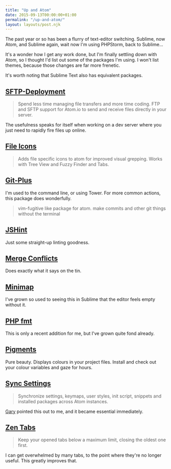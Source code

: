 ```yaml
---
title: "Up and Atom"
date: 2015-09-13T00:00:00+01:00
permalink: "/up-and-atom/"
layout: layouts/post.njk
---
```


The past year or so has been a flurry of text-editor switching. Sublime, now Atom, and Sublime again, wait now I'm using PHPStorm, back to Sublime...

It's a wonder how I get any work done, but I'm finally settling down with Atom, so I thought I'd list out some of the packages I'm using. I won't list themes, because those changes are far more frenetic.

It's worth noting that Sublime Text also has equivalent packages.

## [SFTP-Deployment](https://atom.io/packages/SFTP-deployment)

> Spend less time managing file transfers and more time coding. FTP and SFTP support for Atom.io to send and receive files directly in your server.

The usefulness speaks for itself when working on a dev server where you just need to rapidly fire files up online.

## [File Icons](https://atom.io/packages/file-icons)

> Adds file specific icons to atom for improved visual grepping. Works with Tree View and Fuzzy Finder and Tabs.

## [Git-Plus](https://atom.io/packages/git-plus)

I'm used to the command line, or using Tower. For more common actions, this package does wonderfully.

> vim-fugitive like package for atom. make commits and other git things without the terminal

## [JSHint](https://atom.io/packages/jshint)

Just some straight-up linting goodness.

## [Merge Conflicts](https://atom.io/packages/merge-conflicts)

Does exactly what it says on the tin.

## [Minimap](https://atom.io/packages/minimap)

I've grown so used to seeing this in Sublime that the editor feels empty without it.

## [PHP fmt](https://atom.io/packages/php-fmt)

This is only a recent addition for me, but I've grown quite fond already.

## [Pigments](https://atom.io/packages/pigments)

Pure beauty. Displays colours in your project files. Install and check out your colour variables and gaze for hours.

## [Sync Settings](https://atom.io/packages/sync-settings)

> Synchronize settings, keymaps, user styles, init script, snippets and installed packages across Atom instances.

[Gary](https://twitter.com/BashfulMonk) pointed this out to me, and it became essential immediately.

## [Zen Tabs](https://atom.io/packages/zentabs)

> Keep your opened tabs below a maximum limit, closing the oldest one first.

I can get overwhelmed by many tabs, to the point where they're no longer useful. This greatly improves that.
